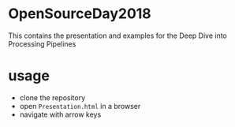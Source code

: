 # OpenSourceDay2018
This contains the presentation and examples for the Deep Dive into Processing Pipelines


# usage

* clone the repository
* open `Presentation.html` in a browser
* navigate with arrow keys